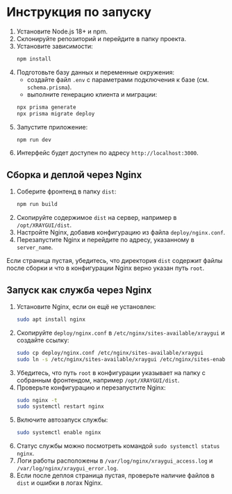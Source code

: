 # Инструкция по запуску

1. Установите Node.js 18+ и npm.
2. Склонируйте репозиторий и перейдите в папку проекта.
3. Установите зависимости:
   ```bash
   npm install
   ```
4. Подготовьте базу данных и переменные окружения:
   - создайте файл `.env` с параметрами подключения к базе (см. `schema.prisma`).
   - выполните генерацию клиента и миграции:
   ```bash
   npx prisma generate
   npx prisma migrate deploy
   ```
5. Запустите приложение:
   ```bash
   npm run dev
   ```
6. Интерфейс будет доступен по адресу `http://localhost:3000`.

## Сборка и деплой через Nginx

1. Соберите фронтенд в папку `dist`:
   ```bash
   npm run build
   ```
2. Скопируйте содержимое `dist` на сервер, например в `/opt/XRAYGUI/dist`.
3. Настройте Nginx, добавив конфигурацию из файла `deploy/nginx.conf`.
4. Перезапустите Nginx и перейдите по адресу, указанному в `server_name`.

Если страница пустая, убедитесь, что директория `dist` содержит файлы после сборки и что в конфигурации Nginx верно указан путь `root`.


## Запуск как служба через Nginx

1. Установите Nginx, если он ещё не установлен:
   ```bash
   sudo apt install nginx
   ```
2. Скопируйте `deploy/nginx.conf` в `/etc/nginx/sites-available/xraygui` и создайте ссылку:
   ```bash
   sudo cp deploy/nginx.conf /etc/nginx/sites-available/xraygui
   sudo ln -s /etc/nginx/sites-available/xraygui /etc/nginx/sites-enabled/xraygui
   ```
3. Убедитесь, что путь `root` в конфигурации указывает на папку с собранным фронтендом, например `/opt/XRAYGUI/dist`.
4. Проверьте конфигурацию и перезапустите Nginx:
   ```bash
   sudo nginx -t
   sudo systemctl restart nginx
   ```
5. Включите автозапуск службы:
   ```bash
   sudo systemctl enable nginx
   ```
6. Статус службы можно посмотреть командой `sudo systemctl status nginx`.
7. Логи работы расположены в `/var/log/nginx/xraygui_access.log` и `/var/log/nginx/xraygui_error.log`.
8. Если после деплоя страница пустая, проверьте наличие файлов в `dist` и ошибки в логах Nginx.
